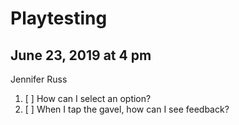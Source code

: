 # Playtesting

## June 23, 2019 at 4 pm

Jennifer Russ
1. [ ] How can I select an option?
1. [ ] When I tap the gavel, how can I see feedback?
